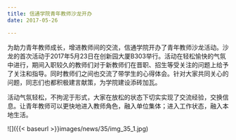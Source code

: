 ```yaml
---
title: 信通学院青年教师沙龙开办
date: 2017-05-26

---
```

为助力青年教师成长，增进教师间的交流，信通学院开办了青年教师沙龙活动。沙龙的首次活动于2017年5月23日在创新园大厦B303举行。活动在轻松愉快的气氛中进行，期间入职较久的教师们对于新教师们在晋职、招生等受关注的问题上给予了关注和指导。同时教师们之间也交流了带学生的心得体会。针对大家共同关心的问题，同志们也都积极建言献策，为学院建设添砖加瓦。

活动气氛轻松，不拘泥于形式，大家在放松的状态下切实实现了交流经验，交换信息。让青年教师可以更快地进入教师角色，融入单位集体；进入工作状态，融入本地生活。

![]({{< baseurl >}}images/news/35/img_35_1.jpg)